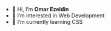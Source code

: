 - 👋 Hi, I’m <strong>Omar Ezeldin</strong>
- 👀 I’m interested in Web Development
- 🌱 I’m currently learning CSS

<!---
omar-ezeldin/omar-ezeldin is a ✨ special ✨ repository because its `README.md` (this file) appears on your GitHub profile.
You can click the Preview link to take a look at your changes.
--->
